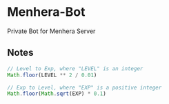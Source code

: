 # Menhera-Bot

Private Bot for Menhera Server

## Notes
```js
// Level to Exp, where "LEVEL" is an integer
Math.floor(LEVEL ** 2 / 0.01)

// Exp to Level, where "EXP" is a positive integer
Math.floor(Math.sqrt(EXP) * 0.1)
```
